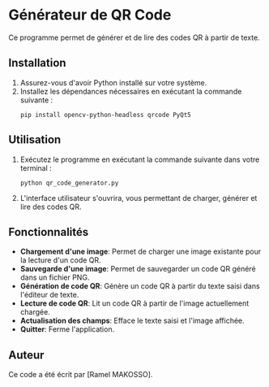 # Générateur de QR Code

Ce programme permet de générer et de lire des codes QR à partir de texte.

## Installation

1. Assurez-vous d'avoir Python installé sur votre système.
2. Installez les dépendances nécessaires en exécutant la commande suivante :
    ```
    pip install opencv-python-headless qrcode PyQt5
    ```

## Utilisation

1. Exécutez le programme en exécutant la commande suivante dans votre terminal :
    ```
    python qr_code_generator.py
    ```
2. L'interface utilisateur s'ouvrira, vous permettant de charger, générer et lire des codes QR.

## Fonctionnalités

- **Chargement d'une image**: Permet de charger une image existante pour la lecture d'un code QR.
- **Sauvegarde d'une image**: Permet de sauvegarder un code QR généré dans un fichier PNG.
- **Génération de code QR**: Génère un code QR à partir du texte saisi dans l'éditeur de texte.
- **Lecture de code QR**: Lit un code QR à partir de l'image actuellement chargée.
- **Actualisation des champs**: Efface le texte saisi et l'image affichée.
- **Quitter**: Ferme l'application.

## Auteur

Ce code a été écrit par [Ramel MAKOSSO].